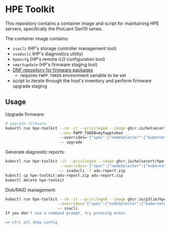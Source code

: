 # HPE Toolkit

This repository contains a container image and script for maintaining HPE servers,
specifically the ProLiant Gen10 series.

The container image contains:

- `ssacli` (HP's storage controller management tool)
- `ssaducli` (HP's diagnostics utility)
- `hponcfg` (HP's remote iLO configuration tool)
- `smartupdate` (HP's firmware staging tool)
- [DNF repository for firmware packages](https://downloads.linux.hpe.com/sdr/project/fwpp/)
	- requires `FWPP_TOKEN` environment variable to be set
- script to iterate through the host's inventory and perform firmware upgrade staging

## Usage

Upgrade firmware:

```bash
# upgrade firmware
kubectl run hpe-toolkit --rm -it --privileged --image ghcr.io/helsecert/hpe-toolkit \
                        --env FWPP_TOKEN=myfwpptoken
                        --overrides='{"spec":{"nodeSelector":{"kubernetes.io/hostname":"my-hpe-node"}}}'
                        -- upgrade
```

Generate diagnostic reports:

```bash
kubectl run hpe-toolkit -it --privileged --image ghcr.io/helsecert/hpe-toolkit \
                        --overrides='{"spec":{"nodeSelector":{"kubernetes.io/hostname":"my-hpe-node"}}}'
                        -- ssaducli -f adu-report.zip
kubectl cp hpe-toolkit:adu-report.zip adu-report.zip
kubectl delete hpe-toolkit
```

Disk/RAID management:

```bash
kubectl run hpe-toolkit --rm -it --privileged --image ghcr.io/p3lim/hpe-toolkit \
                       --overrides='{"spec":{"nodeSelector":{"kubernetes.io/hostname":"my-hpe-node"}}}'
                       -- ssacli
If you don't see a command prompt, try pressing enter.

=> ctrl all show config
```
